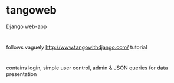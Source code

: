 # tangoweb
Django web-app 
#
follows vaguely http://www.tangowithdjango.com/ tutorial
#
contains login, simple user control, admin & JSON queries for data presentation 
